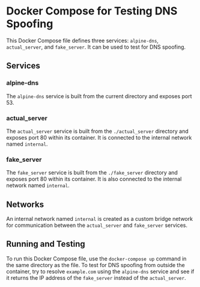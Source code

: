# Docker Compose for Testing DNS Spoofing

This Docker Compose file defines three services: `alpine-dns`, `actual_server`, and `fake_server`. It can be used to test for DNS spoofing.

## Services

### alpine-dns

The `alpine-dns` service is built from the current directory and exposes port 53.

### actual_server

The `actual_server` service is built from the `./actual_server` directory and exposes port 80 within its container. It is connected to the internal network named `internal`.

### fake_server

The `fake_server` service is built from the `./fake_server` directory and exposes port 80 within its container. It is also connected to the internal network named `internal`.

## Networks

An internal network named `internal` is created as a custom bridge network for communication between the `actual_server` and `fake_server` services.

## Running and Testing

To run this Docker Compose file, use the `docker-compose up` command in the same directory as the file. To test for DNS spoofing from outside the container, try to resolve `example.com` using the `alpine-dns` service and see if it returns the IP address of the `fake_server` instead of the `actual_server`.
